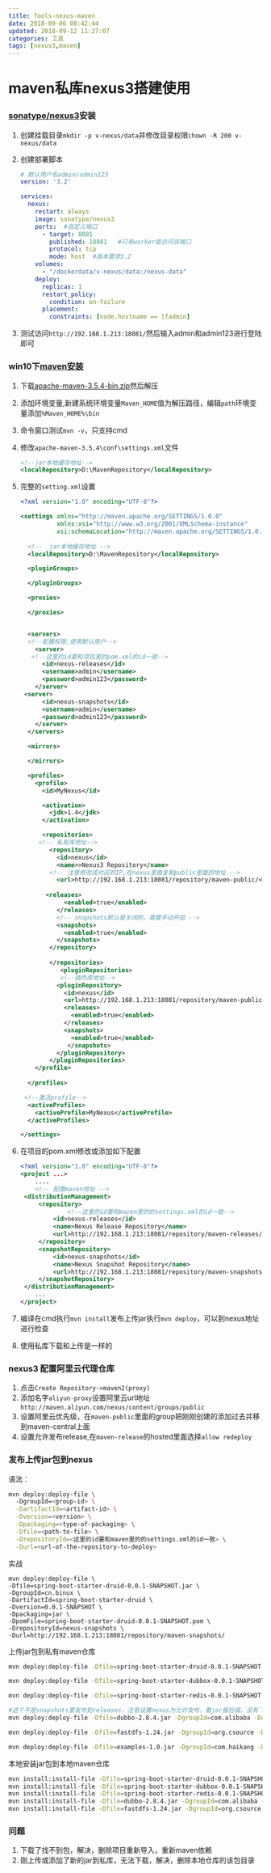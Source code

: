 ```yaml
---
title: Tools-nexus-maven
date: 2018-09-06 08:42:44
updated: 2018-09-12 11:27:07
categories: 工具
tags: [nexus3,maven]
---
```


# maven私库nexus3搭建使用

### [sonatype/nexus3](https://github.com/sonatype/docker-nexus3)安装

1. 创建挂载目录`mkdir -p v-nexus/data`并修改目录权限`chown -R 200 v-nexus/data`

2. 创建部署脚本

   ```yaml
   # 默认用户名admin/admin123
   version: '3.2'
   
   services:
     nexus:
       restart: always
       image: sonatype/nexus3
       ports:  #自定义端口
         - target: 8081
           published: 18081   #只有worker能访问该端口
           protocol: tcp
           mode: host  #版本要求3.2
       volumes:
         - "/dockerdata/v-nexus/data:/nexus-data"
       deploy:
         replicas: 1
         restart_policy:
           condition: on-failure
         placement:
           constraints: [node.hostname == lfadmin]
   ```

3. 测试访问`http://192.168.1.213:18081/`然后输入admin和admin123进行登陆即可

### win10下[maven安装](https://maven.apache.org/download.cgi)

1. 下载[apache-maven-3.5.4-bin.zip](http://mirrors.tuna.tsinghua.edu.cn/apache/maven/maven-3/3.5.4/binaries/apache-maven-3.5.4-bin.zip)然后解压

2. 添加环境变量,新建系统环境变量`Maven_HOME`值为解压路径，编辑`path`环境变量添加`%Maven_HOME%\bin`

3. 命令窗口测试`mvn -v`，只支持cmd

4. 修改`apache-maven-3.5.4\conf\settings.xml`文件

   ```xml
   <!--jar本地缓存地址-->
   <localRepository>D:\MavenRepository</localRepository>
   ```

5. 完整的`setting.xml`设置

   ```XML
   <?xml version="1.0" encoding="UTF-8"?>
   
   <settings xmlns="http://maven.apache.org/SETTINGS/1.0.0"
             xmlns:xsi="http://www.w3.org/2001/XMLSchema-instance"
             xsi:schemaLocation="http://maven.apache.org/SETTINGS/1.0.0 http://maven.apache.org/xsd/settings-1.0.0.xsd">
     
     <!--  jar本地缓存地址 -->
     <localRepository>D:\MavenRepository</localRepository>
   
     <pluginGroups>
   
     </pluginGroups>
   
     <proxies>
   
     </proxies>
   
   
     <servers>
   	 <!--配置权限,使用默认用户-->
       <server>
   	  <!--这里的id要和项目里的pom.xml的id一致-->
         <id>nexus-releases</id>
         <username>admin</username>
         <password>admin123</password>
       </server>
   	<server>
         <id>nexus-snapshots</id>
         <username>admin</username>
         <password>admin123</password>
       </server>
     </servers>
   
     <mirrors>
   
     </mirrors>
   
     <profiles>
       <profile>
         <id>MyNexus</id>
   
         <activation>
           <jdk>1.4</jdk>
         </activation>
   
         <repositories>
   	    <!-- 私有库地址-->
           <repository>
             <id>nexus</id>
             <name>>Nexus3 Repository</name>
   		   <!-- 注意修改成对应的IP,在nexus里面复制public里面的地址 -->
             <url>http://192.168.1.213:18081/repository/maven-public/</url>
         
   		  <releases> 
               <enabled>true</enabled> 
             </releases> 
             <!-- snapshots默认是关闭的，需要手动开启 --> 
             <snapshots> 
               <enabled>true</enabled> 
             </snapshots> 
           </repository>
   		
           </repositories>
   	          <pluginRepositories>
              <!--插件库地址-->
             <pluginRepository>
               <id>nexus</id>
               <url>http://192.168.1.213:18081/repository/maven-public/</url>
               <releases>
                 <enabled>true</enabled>
               </releases>
               <snapshots>
                 <enabled>true</enabled>
                </snapshots>
             </pluginRepository>
           </pluginRepositories>
       </profile>
   	
     </profiles>
   
    <!--激活profile-->
     <activeProfiles>
       <activeProfile>MyNexus</activeProfile>
     </activeProfiles>
   
   </settings>
   ```

6. 在项目的pom.xml修改或添加如下配置

   ```xml
   <?xml version="1.0" encoding="UTF-8"?>
   <project ...>
       ....
       <!-- 配置maven地址 -->
   	<distributionManagement>
   		<repository>
                <!--这里的id要和maven里的的settings.xml的id一致-->
   			<id>nexus-releases</id>
   			<name>Nexus Release Repository</name>
   			<url>http://192.168.1.213:18081/repository/maven-releases/</url>
   		</repository>
   		<snapshotRepository>
   			<id>nexus-snapshots</id>
   			<name>Nexus Snapshot Repository</name>
   			<url>http://192.168.1.213:18081/repository/maven-snapshots/</url>
   		</snapshotRepository>
   	</distributionManagement>
       ...
   </project>
   ```

7. 编译在cmd执行`mvn install`发布上传jar执行`mvn deploy`，可以到nexus地址进行检查

8. 使用私库下载和上传是一样的

### nexus3 配置阿里云代理仓库

1. 点击`Create Repository->maven2(proxy)`
2. 添加名字`aliyun-proxy`设置阿里云url地址`http://maven.aliyun.com/nexus/content/groups/public`
3. 设置阿里云优先级，在`maven-public`里面的group把刚刚创建的添加过去并移到maven-central上面
4. 设置允许发布release,在`maven-release`的hosted里面选择`allow redeploy`

### 发布上传jar包到nexus

语法：

```bash
mvn deploy:deploy-file \ 
  -DgroupId=<group-id> \
  -DartifactId=<artifact-id> \
  -Dversion=<version> \
  -Dpackaging=<type-of-packaging> \
  -Dfile=<path-to-file> \
  -DrepositoryId=<这里的id要和maven里的的settings.xml的id一致> \
  -Durl=<url-of-the-repository-to-deploy>
```

实战

```
mvn deploy:deploy-file \
-Dfile=spring-boot-starter-druid-0.0.1-SNAPSHOT.jar \
-DgroupId=cn.binux \
-DartifactId=spring-boot-starter-druid \ 
-Dversion=0.0.1-SNAPSHOT \ 
-Dpackaging=jar \ 
-DpomFile=spring-boot-starter-druid-0.0.1-SNAPSHOT.pom \
-DrepositoryId=nexus-snapshots \
-Durl=http://192.168.1.213:18081/repository/maven-snapshots/
```

上传jar包到私有maven仓库

```bash
mvn deploy:deploy-file -Dfile=spring-boot-starter-druid-0.0.1-SNAPSHOT.jar -DgroupId=cn.binux -DartifactId=spring-boot-starter-druid -Dversion=0.0.1-SNAPSHOT -Dpackaging=jar -DpomFile=spring-boot-starter-druid-0.0.1-SNAPSHOT.pom -DrepositoryId=nexus-snapshots -Durl=http://192.168.1.213:18081/repository/maven-snapshots/

mvn deploy:deploy-file -Dfile=spring-boot-starter-dubbox-0.0.1-SNAPSHOT.jar -DgroupId=cn.binux -DartifactId=spring-boot-starter-dubbox -Dversion=0.0.1-SNAPSHOT -Dpackaging=jar -DpomFile=spring-boot-starter-dubbox-0.0.1-SNAPSHOT.pom -DrepositoryId=nexus-snapshots -Durl=http://192.168.1.213:18081/repository/maven-snapshots/

mvn deploy:deploy-file -Dfile=spring-boot-starter-redis-0.0.1-SNAPSHOT.jar -DgroupId=cn.binux -DartifactId=spring-boot-starter-redis -Dversion=0.0.1-SNAPSHOT -Dpackaging=jar -DpomFile=spring-boot-starter-redis-0.0.1-SNAPSHOT.pom -DrepositoryId=nexus-snapshots -Durl=http://192.168.1.213:18081/repository/maven-snapshots/

#这个不是snapshots要发布到releases，注意设置nexus为允许发布，看jar报后缀，没有`SNAPSHOT`就是release
mvn deploy:deploy-file -Dfile=dubbo-2.8.4.jar -DgroupId=com.alibaba -DartifactId=dubbo -Dversion=2.8.4 -Dpackaging=jar -DrepositoryId=nexus-releases -Durl=http://192.168.1.213:18081/repository/maven-releases/

mvn deploy:deploy-file -Dfile=fastdfs-1.24.jar -DgroupId=org.csource -DartifactId=fastdfs -Dversion=1.24 -Dpackaging=jar -DrepositoryId=nexus-releases -Durl=http://192.168.1.213:18081/repository/maven-releases/

mvn deploy:deploy-file -Dfile=examples-1.0.jar -DgroupId=com.haikang -DartifactId=examples -Dversion=1.0 -Dpackaging=jar -DrepositoryId=nexus-releases -Durl=http://192.168.1.230:18081/repository/maven-releases/
```

本地安装jar包到本地maven仓库

```bash
mvn install:install-file -Dfile=spring-boot-starter-druid-0.0.1-SNAPSHOT.jar -DgroupId=cn.binux -DartifactId=spring-boot-starter-druid -Dversion=0.0.1-SNAPSHOT -Dpackaging=jar
mvn install:install-file -Dfile=spring-boot-starter-dubbox-0.0.1-SNAPSHOT.jar -DgroupId=cn.binux -DartifactId=spring-boot-starter-dubbox -Dversion=0.0.1-SNAPSHOT -Dpackaging=jar
mvn install:install-file -Dfile=spring-boot-starter-redis-0.0.1-SNAPSHOT.jar -DgroupId=cn.binux -DartifactId=spring-boot-starter-redis -Dversion=0.0.1-SNAPSHOT -Dpackaging=jar
mvn install:install-file -Dfile=dubbo-2.8.4.jar -DgroupId=com.alibaba -DartifactId=dubbo -Dversion=2.8.4 -Dpackaging=jar
mvn install:install-file -Dfile=fastdfs-1.24.jar -DgroupId=org.csource -DartifactId=fastdfs -Dversion=1.24 -Dpackaging=jar
```

### 问题

1. 下载了找不到包，解决，删除项目重新导入，重新maven依赖
2. 刚上传或添加了新的jar到私库，无法下载，解决，删除本地仓库的该包目录
